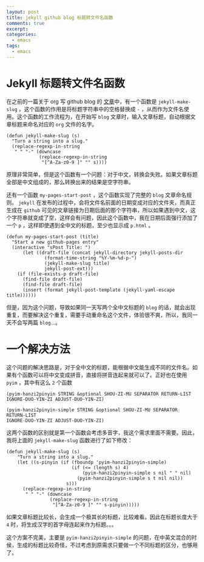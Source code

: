 ```yaml
---
layout: post
title: jekyll github blog 标题转文件名函数
comments: true
excerpt: 
categories:
  - emacs 
tags:
  - emacs
---
```



# Jekyll 标题转文件名函数

在之前的一篇关于 org 写 github blog 的 [文章](https://smallzhan.github.io/emacs/2015/09/03/T000000-org-mode-写-github-pages__emacs.html)中，有一个函数是 `jekyll-make-slug` ，这个函数的作用是将标题字符串中的空格替换成 `-` ，从而作为文件名使用。这个函数的工作流程为，在开始写 `blog` 文章时，输入文章标题，自动根据文章标题来命名对应的 `org` 文件的名字。

```emacs-lisp
(defun jekyll-make-slug (s)
  "Turn a string into a slug."
  (replace-regexp-in-string
   " " "-" (downcase
            (replace-regexp-in-string
             "[^A-Za-z0-9 ]" "" s))))
```

原理非常简单，但是这个函数有一个问题：对于中文，转换会失败。如果文章标题全部是中文组成的，那么转换出来的结果是空字符串。

还有一个函数 `my-pages-start-post` ，这个函数实现了完整的 `blog` 文章命名规则。 `jekyll` 在发布的过程中，会将文件名前面的日期变成对应的文件夹，而真正生成在 `github` 可见的文章链接为日期后面的那个字符串，所以如果遇到中文，这个字符串就变成了空，这样会有问题，因此这个函数中，我在日期后面强行添加了一个 `p` ，这样即使遇到全中文的标题，至少也显示成 `p.html` 。

```emacs-lisp
(defun my-pages-start-post (title)
  "Start a new github-pages entry"
  (interactive "sPost Title: ")
      (let ((draft-file (concat jekyll-directory jekyll-posts-dir
              (format-time-string "%Y-%m-%d-p-")
              (jekyll-make-slug title)
              jekyll-post-ext)))
    (if (file-exists-p draft-file)
      (find-file draft-file)
      (find-file draft-file)
      (insert (format jekyll-post-template (jekyll-yaml-escape title))))))
```

但是，因为这个问题，导致如果同一天写两个全中文标题的 `blog` 的话，就会出现重复，而要解决这个重复，需要手动重命名这个文件，体验很不爽，所以，我同一天不会写两篇 `blog`&#x2026;。


# 一个解决方法

这个问题的解决思路是，对于全中文的标题，能根据中文能生成不同的文件名。如果有个函数可以将中文变成拼音，直接将拼音连起来就可以了。正好也在使用 `pyim` ，其中有这么 `2` 个函数

```emacs-lisp
(pyim-hanzi2pinyin STRING &optional SHOU-ZI-MU SEPARATOR RETURN-LIST
IGNORE-DUO-YIN-ZI ADJUST-DUO-YIN-ZI)

(pyim-hanzi2pinyin-simple STRING &optional SHOU-ZI-MU SEPARATOR RETURN-LIST
IGNORE-DUO-YIN-ZI ADJUST-DUO-YIN-ZI)
```

这两个函数的区别就是第一个函数会考虑多音字，我这个需求里面不需要。因此，我将上面的 `jekyll-make-slug` 函数进行了如下修改：

```emacs-lisp
(defun jekyll-make-slug (s)
    "Turn a string into a slug."
    (let ((s-pinyin (if (fboundp 'pyim-hanzi2pinyin-simple)
                        (if (<= (length s) 4)
                            (pyim-hanzi2pinyin-simple s nil " " nil)
                          (pyim-hanzi2pinyin-simple s t nil nil))
                      s)))
      (replace-regexp-in-string
       " " "-" (downcase
                (replace-regexp-in-string
                 "[^A-Za-z0-9 ]" "" s-pinyin)))))
```

如果文章标题比较长，会生成一个极其长的标题，比较难看。因此在标题长度大于 `4` 时，将生成汉字的首字母连起来作为标题。。。

这个方案不完美，主要是 `pyim-hanzi2pinyin-simple` 的问题，在中英文混合的时侯，生成的标题比较奇怪，不过考虑到原需求只要做一个不同标题的区分，也够用了。
